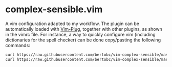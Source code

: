 # complex-sensible.vim

A vim configuration adapted to my workflow. The plugin can be automatically loaded with [Vim-Plug](https://github.com/junegunn/vim-plug), together with other plugins, as shown in the vimrc file. For instance, a way to quickly configure vim (including dictionaries for the spell checker) can be done copy/pasting the following commands:

```bash
curl https://raw.githubusercontent.com/bertobc/vim-complex-sensible/master/bin/install.sh -sSf | sh && reset
curl https://raw.githubusercontent.com/bertobc/vim-complex-sensible/master/bin/install-dictionaries.sh -sSf | sh
```
